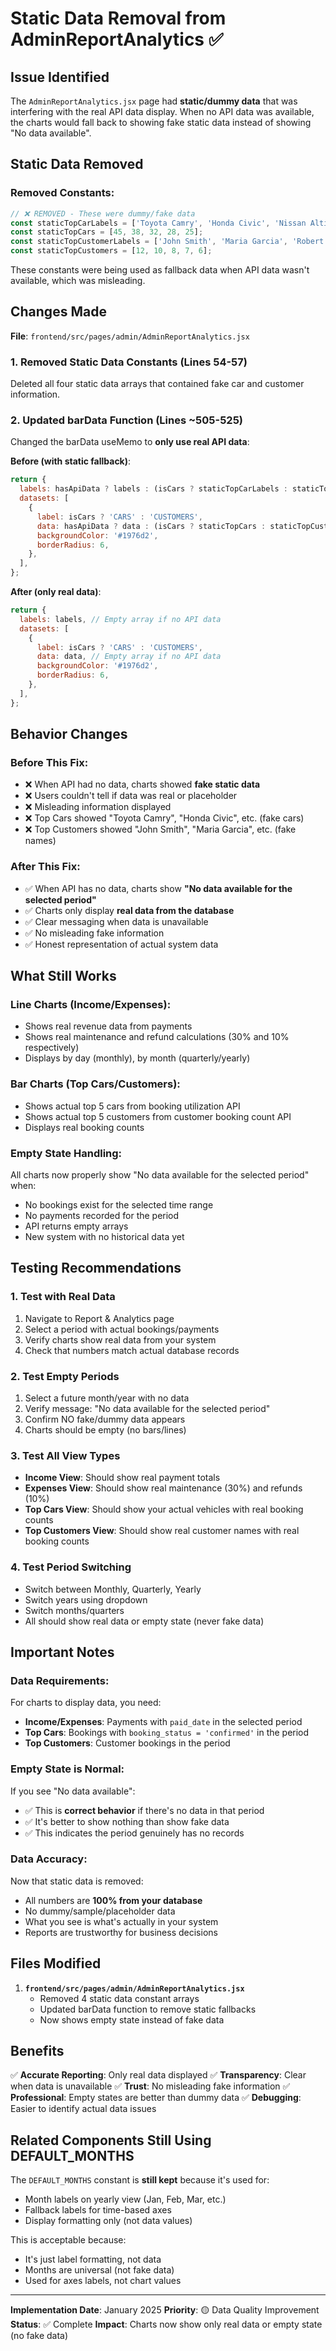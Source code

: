 # Static Data Removal from AdminReportAnalytics ✅

## Issue Identified
The `AdminReportAnalytics.jsx` page had **static/dummy data** that was interfering with the real API data display. When no API data was available, the charts would fall back to showing fake static data instead of showing "No data available".

## Static Data Removed

### Removed Constants:
```javascript
// ❌ REMOVED - These were dummy/fake data
const staticTopCarLabels = ['Toyota Camry', 'Honda Civic', 'Nissan Altima', 'Ford Focus', 'Hyundai Elantra'];
const staticTopCars = [45, 38, 32, 28, 25];
const staticTopCustomerLabels = ['John Smith', 'Maria Garcia', 'Robert Johnson', 'Lisa Wong', 'David Brown'];
const staticTopCustomers = [12, 10, 8, 7, 6];
```

These constants were being used as fallback data when API data wasn't available, which was misleading.

## Changes Made

**File**: `frontend/src/pages/admin/AdminReportAnalytics.jsx`

### 1. Removed Static Data Constants (Lines 54-57)
Deleted all four static data arrays that contained fake car and customer information.

### 2. Updated barData Function (Lines ~505-525)
Changed the barData useMemo to **only use real API data**:

**Before (with static fallback)**:
```javascript
return {
  labels: hasApiData ? labels : (isCars ? staticTopCarLabels : staticTopCustomerLabels),
  datasets: [
    {
      label: isCars ? 'CARS' : 'CUSTOMERS',
      data: hasApiData ? data : (isCars ? staticTopCars : staticTopCustomers),
      backgroundColor: '#1976d2',
      borderRadius: 6,
    },
  ],
};
```

**After (only real data)**:
```javascript
return {
  labels: labels, // Empty array if no API data
  datasets: [
    {
      label: isCars ? 'CARS' : 'CUSTOMERS',
      data: data, // Empty array if no API data
      backgroundColor: '#1976d2',
      borderRadius: 6,
    },
  ],
};
```

## Behavior Changes

### Before This Fix:
- ❌ When API had no data, charts showed **fake static data**
- ❌ Users couldn't tell if data was real or placeholder
- ❌ Misleading information displayed
- ❌ Top Cars showed "Toyota Camry", "Honda Civic", etc. (fake cars)
- ❌ Top Customers showed "John Smith", "Maria Garcia", etc. (fake names)

### After This Fix:
- ✅ When API has no data, charts show **"No data available for the selected period"**
- ✅ Charts only display **real data from the database**
- ✅ Clear messaging when data is unavailable
- ✅ No misleading fake information
- ✅ Honest representation of actual system data

## What Still Works

### Line Charts (Income/Expenses):
- Shows real revenue data from payments
- Shows real maintenance and refund calculations (30% and 10% respectively)
- Displays by day (monthly), by month (quarterly/yearly)

### Bar Charts (Top Cars/Customers):
- Shows actual top 5 cars from booking utilization API
- Shows actual top 5 customers from customer booking count API
- Displays real booking counts

### Empty State Handling:
All charts now properly show "No data available for the selected period" when:
- No bookings exist for the selected time range
- No payments recorded for the period
- API returns empty arrays
- New system with no historical data yet

## Testing Recommendations

### 1. Test with Real Data
1. Navigate to Report & Analytics page
2. Select a period with actual bookings/payments
3. Verify charts show real data from your system
4. Check that numbers match actual database records

### 2. Test Empty Periods
1. Select a future month/year with no data
2. Verify message: "No data available for the selected period"
3. Confirm NO fake/dummy data appears
4. Charts should be empty (no bars/lines)

### 3. Test All View Types
- **Income View**: Should show real payment totals
- **Expenses View**: Should show real maintenance (30%) and refunds (10%)
- **Top Cars View**: Should show your actual vehicles with real booking counts
- **Top Customers View**: Should show real customer names with real booking counts

### 4. Test Period Switching
- Switch between Monthly, Quarterly, Yearly
- Switch years using dropdown
- Switch months/quarters
- All should show real data or empty state (never fake data)

## Important Notes

### Data Requirements:
For charts to display data, you need:
- **Income/Expenses**: Payments with `paid_date` in the selected period
- **Top Cars**: Bookings with `booking_status = 'confirmed'` in the period
- **Top Customers**: Customer bookings in the period

### Empty State is Normal:
If you see "No data available":
- ✅ This is **correct behavior** if there's no data in that period
- ✅ It's better to show nothing than show fake data
- ✅ This indicates the period genuinely has no records

### Data Accuracy:
Now that static data is removed:
- All numbers are **100% from your database**
- No dummy/sample/placeholder data
- What you see is what's actually in your system
- Reports are trustworthy for business decisions

## Files Modified

1. **`frontend/src/pages/admin/AdminReportAnalytics.jsx`**
   - Removed 4 static data constant arrays
   - Updated barData function to remove static fallbacks
   - Now shows empty state instead of fake data

## Benefits

✅ **Accurate Reporting**: Only real data displayed
✅ **Transparency**: Clear when data is unavailable
✅ **Trust**: No misleading fake information
✅ **Professional**: Empty states are better than dummy data
✅ **Debugging**: Easier to identify actual data issues

## Related Components Still Using DEFAULT_MONTHS

The `DEFAULT_MONTHS` constant is **still kept** because it's used for:
- Month labels on yearly view (Jan, Feb, Mar, etc.)
- Fallback labels for time-based axes
- Display formatting only (not data values)

This is acceptable because:
- It's just label formatting, not data
- Months are universal (not fake data)
- Used for axes labels, not chart values

---

**Implementation Date**: January 2025
**Priority**: 🟡 Data Quality Improvement
**Status**: ✅ Complete
**Impact**: Charts now show only real data or empty state (no fake data)
